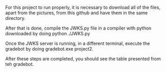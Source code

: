 For this project to run properly, it is necessary to download all of the files, apart from the pictures, from this github and have them in the same directory.

After that is done, compile the JWKS.py file in a compiler with python downloaded by doing python ./JWKS.py

Once the JWKS server is running, in a different terminal, execute the gradebot by doing gradebot.exe project2.

After these steps are completed, you should see the table presented from teh gradebot.
